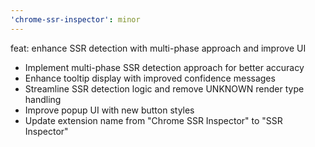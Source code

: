 ```yaml
---
'chrome-ssr-inspector': minor
---
```


feat: enhance SSR detection with multi-phase approach and improve UI

- Implement multi-phase SSR detection approach for better accuracy
- Enhance tooltip display with improved confidence messages
- Streamline SSR detection logic and remove UNKNOWN render type handling
- Improve popup UI with new button styles
- Update extension name from "Chrome SSR Inspector" to "SSR Inspector"
